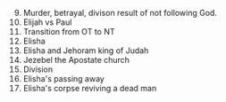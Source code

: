 9. Murder, betrayal, divison result of not following God.
10. Elijah vs Paul
12. Transition from OT to NT
13. Elisha
14. Elisha and Jehoram king of Judah
15. Jezebel the Apostate church
16. Division
17. Elisha's passing away
18. Elisha's corpse reviving a dead man
